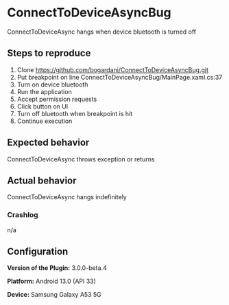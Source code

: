 # ConnectToDeviceAsyncBug

ConnectToDeviceAsync hangs when device bluetooth is turned off

## Steps to reproduce
1. Clone https://github.com/bogardani/ConnectToDeviceAsyncBug.git
2. Put breakpoint on line ConnectToDeviceAsyncBug/MainPage.xaml.cs:37
3. Turn on device bluetooth
4. Run the application
5. Accept permission requests
6. Click button on UI
7. Turn off bluetooth when breakpoint is hit
8. Continue execution

## Expected behavior
ConnectToDeviceAsync throws exception or returns

## Actual behavior
ConnectToDeviceAsync hangs indefinitely

### Crashlog

n/a

## Configuration

**Version of the Plugin:** 3.0.0-beta.4

**Platform:** Android 13.0 (API 33)

**Device:** Samsung Galaxy A53 5G
